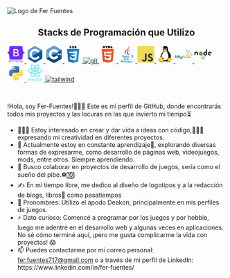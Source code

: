 
<!-- Sección Hero -->
<img src="https://drive.google.com/uc?export=download&id=1BFw44pFMrB5taLK5DBBHM3bf46IDHUMx" alt="Logo de Fer Fuentes">
<h2 align="center"> Stacks de Programación que Utilizo</h2>
<p align="left"> <a href="https://getbootstrap.com" target="_blank" rel="noreferrer"> <img src="https://raw.githubusercontent.com/devicons/devicon/master/icons/bootstrap/bootstrap-plain-wordmark.svg" alt="bootstrap" width="40" height="40"/> </a> <a href="https://www.cprogramming.com/" target="_blank" rel="noreferrer"> <img src="https://raw.githubusercontent.com/devicons/devicon/master/icons/c/c-original.svg" alt="c" width="40" height="40"/> </a> <a href="https://www.w3schools.com/cpp/" target="_blank" rel="noreferrer"> <img src="https://raw.githubusercontent.com/devicons/devicon/master/icons/cplusplus/cplusplus-original.svg" alt="cplusplus" width="40" height="40"/> </a> <a href="https://www.w3schools.com/css/" target="_blank" rel="noreferrer"> <img src="https://raw.githubusercontent.com/devicons/devicon/master/icons/css3/css3-original-wordmark.svg" alt="css3" width="40" height="40"/> </a> <a href="https://git-scm.com/" target="_blank" rel="noreferrer"> <img src="https://www.vectorlogo.zone/logos/git-scm/git-scm-icon.svg" alt="git" width="40" height="40"/> </a> <a href="https://www.w3.org/html/" target="_blank" rel="noreferrer"> <img src="https://raw.githubusercontent.com/devicons/devicon/master/icons/html5/html5-original-wordmark.svg" alt="html5" width="40" height="40"/> </a> <a href="https://www.java.com" target="_blank" rel="noreferrer"> <img src="https://raw.githubusercontent.com/devicons/devicon/master/icons/java/java-original.svg" alt="java" width="40" height="40"/> </a> <a href="https://developer.mozilla.org/en-US/docs/Web/JavaScript" target="_blank" rel="noreferrer"> <img src="https://raw.githubusercontent.com/devicons/devicon/master/icons/javascript/javascript-original.svg" alt="javascript" width="40" height="40"/> </a> <a href="https://www.linux.org/" target="_blank" rel="noreferrer"> <img src="https://raw.githubusercontent.com/devicons/devicon/master/icons/linux/linux-original.svg" alt="linux" width="40" height="40"/> </a> <a href="https://www.mysql.com/" target="_blank" rel="noreferrer"> <img src="https://raw.githubusercontent.com/devicons/devicon/master/icons/mysql/mysql-original-wordmark.svg" alt="mysql" width="40" height="40"/> </a> <a href="https://nodejs.org" target="_blank" rel="noreferrer"> <img src="https://raw.githubusercontent.com/devicons/devicon/master/icons/nodejs/nodejs-original-wordmark.svg" alt="nodejs" width="40" height="40"/> </a> <a href="https://www.python.org" target="_blank" rel="noreferrer"> <img src="https://raw.githubusercontent.com/devicons/devicon/master/icons/python/python-original.svg" alt="python" width="40" height="40"/> </a> <a href="https://reactjs.org/" target="_blank" rel="noreferrer"> <img src="https://raw.githubusercontent.com/devicons/devicon/master/icons/react/react-original-wordmark.svg" alt="react" width="40" height="40"/> </a> <a href="https://tailwindcss.com/" target="_blank" rel="noreferrer"> <img src="https://www.vectorlogo.zone/logos/tailwindcss/tailwindcss-icon.svg" alt="tailwind" width="40" height="40"/> </a> </p><br>


<p>!Hola, soy Fer-Fuentes!👨🏻‍💻 Este es mi perfil de GitHub, donde encontrarás todos mis proyectos y las locuras en las que invierto mi tiempo⏳</p>

<ul>
<li>👨🏻‍💻 Estoy interesado en crear y dar vida a ideas con código,🧙‍♂️✨ expresando mi creatividad en diferentes proyectos.</li>
<li>🌱 Actualmente estoy en constante aprendizaje🦝, explorando diversas formas de expresarme, como desarrollo de páginas web, videojuegos, mods, entre otros. Siempre aprendiendo.</li>
<li>💞️ Busco colaborar en proyectos de desarrollo de juegos, sería como el sueño del pibe.⚽🔟</li>
<li>✍️ En mi tiempo libre, me dedico al diseño de logotipos y a la redacción de blogs, libros📄 como pasatiempos</li>
<li>🤖 Pronombres: Utilizo el apodo Deakon, principalmente en mis perfiles de juegos.</li>
<li>⚡ Dato curioso: Comencé a programar por los juegos y por hobbie, luego me adentré en el desarrollo web y algunas veces en aplicaciones. No sé cómo terminé aquí, ¡pero me gusta complicarme la vida con proyectos! 😱</li>
<li>📫 Puedes contactarme por mi correo personal: <a href="mailto:fer.fuentes717@gmail.com">fer.fuentes717@gmail.com</a> o a través de mi perfil de LinkedIn: https://www.linkedin.com/in/fer-fuentes/</li>


<!---
Fer-Fuentes/Fer-Fuentes es un repositorio ✨ especial ✨ porque su `README.md` (este archivo) aparece en tu perfil de GitHub.
Puede hacer clic en el enlace Vista previa para ver los cambios.
--->
